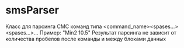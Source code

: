 # smsParser
Класс для парсинга СМС команд типа <command_name><spases...><data1><spases...><data2>... Пример: "Min2 10.5"
Результат парсинга не зависит от количества пробелов после команды и между блоками данных

